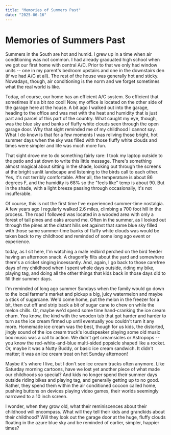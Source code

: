 ```yaml
---
title: "Memories of Summers Past"
date: "2025-06-16"
---
```

# Memories of Summers Past

Summers in the South are hot and humid. I grew up in a time when air conditioning was not common. I had already graduated high school when we got our first home with central A/C. Prior to that we only had window units -- one in my parent's bedroom upstairs and one in the downstairs den (if we had A/C at all). The rest of the house was generally hot and sticky. Nowadays, though, air conditioning is the norm and we forget sometimes what the real world is like. 

Today, of course, our home has an efficient A/C system. So efficient that sometimes it's a bit *too* cool! Now, my office is located on the other side of the garage here at the house. A bit ago I walked out into the garage, heading to the office and was met with the heat and humidity that is just part and parcel of this part of the country. What caught my eye, though, was the blue sky and banks of fluffy white clouds seen through the open garage door. Why that sight reminded me of my childhood I cannot say. What I do know is that for a few moments I was reliving those bright, hot summer days when the sky was filled with those fluffy white clouds and times were simpler and life was much more fun. 

That sight drove me to do something fairly rare: I took my laptop outside to the patio and sat down to write this little message. There's something almost magical about sitting in the shade, looking out through the screens at the bright sunlit landscape and listening to the birds call to each other.  Yes, it's not terribly comfortable. After all, the temperature is about 86 degrees F, and the humidity is 68% so the "feels like" temp is about 90. But in the shade, with a light breeze passing through occasionally, it's not insufferable.

Of course, this is not the first time I've experienced summer-time nostalgia. A few years ago I regularly walked 2.6 miles, climbing a 700 foot hill in the process. The road I followed was located in a wooded area with only a forest of tall pines and oaks around me. Often in the summer, as I looked out through the pines at the distant hills set against that same blue sky filled with those same summer-time banks of fluffy white clouds was would be taken back to my childhood and reminded of some long ago event or experience. 

today, as I sit here, I'm watching a male redbird perched on the bird feeder having an afternoon snack. A dragonfly flits about the yard and somewhere there's a cricket singing incessantly. And, again, I go back to those carefree days of my childhood when I spent whole days outside, riding my bike, playing tag, and doing all the other things that kids back in those days did to fill their summer days. 

I'm reminded of long ago summer Sundays when the family would go down to the local farmer's market and pickup a big, juicy watermelon and maybe a stick of sugarcane.  We'd come home, put the melon in the freezer for a bit, then cut off and strip back a bit of sugar cane to chew on while the melon chills.
Or, maybe we'd spend some time hand-cranking the ice cream churn. You know, the kind with the wooden tub that got harder and harder to turn as the ice cream firmed up until eventually you couldn't turn it any more. Homemade ice cream was the best, though for us kids, the distorted, jingly sound of the ice cream truck's loudspeaker playing some old music box music was a call to action. We didn't get creamsicles or Astropops -- you know the red-white-and-blue multi-sided popsicle shaped like a rocket. Or, maybe it was a Nutty Buddy, or basic ice cream sandwich.  It didn't matter; it was an ice cream treat on hot Sunday afternoon!

Maybe it's where I live, but I don't see ice cream trucks often anymore.  Like Saturday morning cartoons, have we lost yet another piece of what made our childhoods so special? And kids no longer spend their summer days outside riding bikes and playing tag, and generally getting up to no good. Rather, they spend them within the air conditioned cocoon called home, pushing buttons on devices playing video games, their worlds seemingly narrowed to a 10 inch screen. 

I wonder, when they grow old, what their reminiscences about their childhood will encompass. What will they tell their kids and grandkids about their childhood?  Will they look out the garage door at the huge, fluffy clouds floating in the azure blue sky and be reminded of earlier, simpler, happier times?
